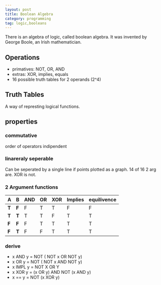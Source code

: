 ```yaml
---
layout: post
title: Boolean Algebra
category: programming
tag: logic,booleans
---
```

There is an algebra of logic, called boolean algebra. It was invented by
George Boole, an Irish mathematician.

## Operations
* primatives: NOT, OR, AND
* extras: XOR, implies, equals
* 16 possible truth tables for 2 operands (2^4)

## Truth Tables
A way of represting logical functions.

## properties
### commutative
order of operators indipendent

### linareraly seperable
Can be seperated by a single line if points plotted as a graph. 14 of 16 2 arg are. XOR is not.

### 2 Argument functions
| A | B | AND | OR | XOR | Implies | equilivence |
|---|---|--------| --- | --- | --- | --- |
| **T** | **F** | F | T | T | F | F
| **T** | **T** | T | T | F | T | T
| **F** | **F** | F | T | T | T | T
| **F** | **T** | F | F | T | T | T

### derive
* x AND y = NOT ( NOT x OR NOT y)
* x OR y = NOT ( NOT x AND NOT y)
* x IMPL y = NOT X OR Y
* x XOR y = (x OR y) AND NOT (x AND y)
* x == y = NOT (x XOR y)
